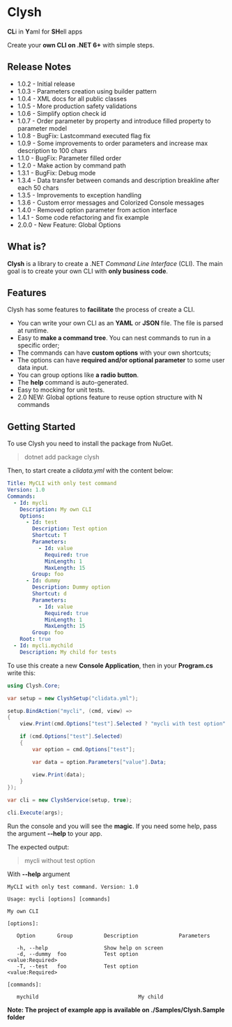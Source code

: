 # Clysh

**CL**i in **Y**aml for **SH**ell apps

Create your **own CLI on .NET 6+** with simple steps.

## Release Notes

- 1.0.2 - Initial release
- 1.0.3 - Parameters creation using builder pattern
- 1.0.4 - XML docs for all public classes
- 1.0.5 - More production safety validations
- 1.0.6 - Simplify option check id
- 1.0.7 - Order parameter by property and introduce filled property to parameter model
- 1.0.8 - BugFix: Lastcommand executed flag fix
- 1.0.9 - Some improvements to order parameters and increase max description to 100 chars
- 1.1.0 - BugFix: Parameter filled order
- 1.2.0 - Make action by command path
- 1.3.1 - BugFix: Debug mode
- 1.3.4 - Data transfer between comands and description breakline after each 50 chars
- 1.3.5 - Improvements to exception handling
- 1.3.6 - Custom error messages and Colorized Console messages
- 1.4.0 - Removed option parameter from action interface
- 1.4.1 - Some code refactoring and fix example
- 2.0.0 - New Feature: Global Options

## What is?

**Clysh** is a library to create a .NET _Command Line Interface_ (CLI). The main goal is to create your own CLI with **only business code**.

## Features

Clysh has some features to **facilitate** the process of create a CLI.

- You can write your own CLI as an **YAML** or **JSON** file. The file is parsed at runtime.
- Easy to **make a command tree**. You can nest commands to run in a specific order;
- The commands can have **custom options** with your own shortcuts;
- The options can have **required and/or optional parameter** to some user data input.
- You can group options like **a radio button**.
- The **help** command is auto-generated.
- Easy to mocking for unit tests.
- 2.0 NEW: Global options feature to reuse option structure with N commands

## Getting Started

To use Clysh you need to install the package from NuGet.

> dotnet add package clysh

Then, to start create a _clidata.yml_ with the content below:

``` yaml
Title: MyCLI with only test command
Version: 1.0
Commands:
  - Id: mycli
    Description: My own CLI
    Options:
      - Id: test
        Description: Test option
        Shortcut: T
        Parameters:
          - Id: value
            Required: true
            MinLength: 1
            MaxLength: 15
        Group: foo
      - Id: dummy
        Description: Dummy option      
        Shortcut: d
        Parameters:
          - Id: value
            Required: true
            MinLength: 1
            MaxLength: 15
        Group: foo
    Root: true
  - Id: mycli.mychild
    Description: My child for tests
```

To use this create a new **Console Application**, then in your **Program.cs** write this:

``` csharp
using Clysh.Core;

var setup = new ClyshSetup("clidata.yml");

setup.BindAction("mycli", (cmd, view) =>
{
    view.Print(cmd.Options["test"].Selected ? "mycli with test option" : "mycli without test option");

    if (cmd.Options["test"].Selected)
    {
        var option = cmd.Options["test"];

        var data = option.Parameters["value"].Data;

        view.Print(data);
    }
});

var cli = new ClyshService(setup, true);

cli.Execute(args);
```

Run the console and you will see the **magic**. If you need some help, pass the argument **--help** to your app.

The expected output:

> mycli without test option

With **--help** argument

```
MyCLI with only test command. Version: 1.0

Usage: mycli [options] [commands]

My own CLI

[options]:

   Option       Group          Description             Parameters

   -h, --help                  Show help on screen
   -d, --dummy  foo            Test option             <value:Required>
   -T, --test   foo            Test option             <value:Required>

[commands]:

   mychild                                My child  
```

**Note: The project of example app is available on ./Samples/Clysh.Sample folder**